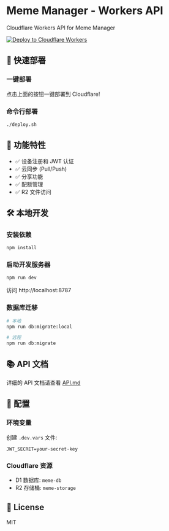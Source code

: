 # Meme Manager - Workers API

Cloudflare Workers API for Meme Manager

[![Deploy to Cloudflare Workers](https://deploy.workers.cloudflare.com/button)](https://deploy.workers.cloudflare.com/?url=https://github.com/meme-manager/meme-api)

## 🚀 快速部署

### 一键部署

点击上面的按钮一键部署到 Cloudflare!

### 命令行部署

```bash
./deploy.sh
```

## 📖 功能特性

- ✅ 设备注册和 JWT 认证
- ✅ 云同步 (Pull/Push)
- ✅ 分享功能
- ✅ 配额管理
- ✅ R2 文件访问

## 🛠️ 本地开发

### 安装依赖

```bash
npm install
```

### 启动开发服务器

```bash
npm run dev
```

访问 http://localhost:8787

### 数据库迁移

```bash
# 本地
npm run db:migrate:local

# 远程
npm run db:migrate
```

## 📚 API 文档

详细的 API 文档请查看 [API.md](./API.md)

## 🔧 配置

### 环境变量

创建 `.dev.vars` 文件:

```
JWT_SECRET=your-secret-key
```

### Cloudflare 资源

- D1 数据库: `meme-db`
- R2 存储桶: `meme-storage`

## 📝 License

MIT
